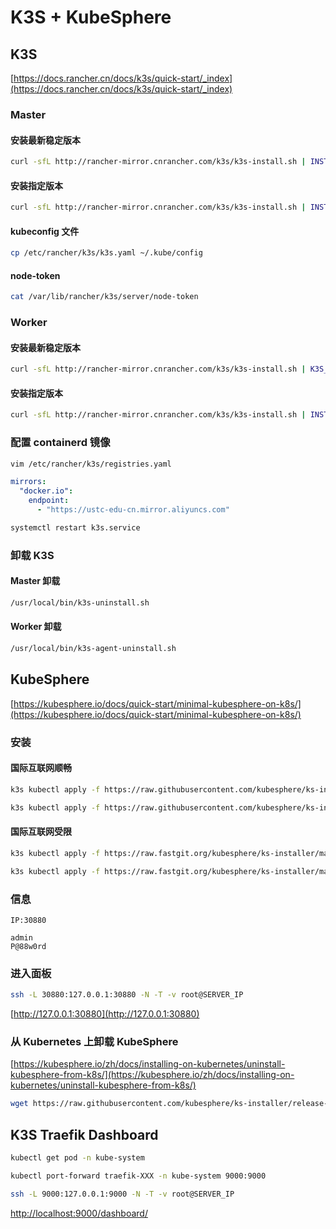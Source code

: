 # K3S + KubeSphere

## K3S

[https://docs.rancher.cn/docs/k3s/quick-start/_index](https://docs.rancher.cn/docs/k3s/quick-start/_index)

### Master

#### 安装最新稳定版本

```bash
curl -sfL http://rancher-mirror.cnrancher.com/k3s/k3s-install.sh | INSTALL_K3S_MIRROR=cn sh -
```

#### 安装指定版本

```bash
curl -sfL http://rancher-mirror.cnrancher.com/k3s/k3s-install.sh | INSTALL_K3S_VERSION=v1.21.4+k3s1 INSTALL_K3S_MIRROR=cn sh -
```

#### kubeconfig 文件

```bash
cp /etc/rancher/k3s/k3s.yaml ~/.kube/config
```

#### node-token

```bash
cat /var/lib/rancher/k3s/server/node-token
```

### Worker

#### 安装最新稳定版本

```bash
curl -sfL http://rancher-mirror.cnrancher.com/k3s/k3s-install.sh | K3S_URL=https://myserver:6443 K3S_TOKEN=mynodetoken sh -
```

#### 安装指定版本

```bash
curl -sfL http://rancher-mirror.cnrancher.com/k3s/k3s-install.sh | INSTALL_K3S_VERSION=v1.21.4+k3s1 K3S_URL=https://myserver:6443 K3S_TOKEN=mynodetoken sh -
```

### 配置 containerd 镜像

```bash
vim /etc/rancher/k3s/registries.yaml
```

```yaml
mirrors:
  "docker.io":
    endpoint:
      - "https://ustc-edu-cn.mirror.aliyuncs.com"
```

```bash
systemctl restart k3s.service
```

### 卸载 K3S

#### Master 卸载

```bash
/usr/local/bin/k3s-uninstall.sh
```

#### Worker 卸载

```bash
/usr/local/bin/k3s-agent-uninstall.sh
```

## KubeSphere

[https://kubesphere.io/docs/quick-start/minimal-kubesphere-on-k8s/](https://kubesphere.io/docs/quick-start/minimal-kubesphere-on-k8s/)

### 安装

#### 国际互联网顺畅

```bash
k3s kubectl apply -f https://raw.githubusercontent.com/kubesphere/ks-installer/master/deploy/kubesphere-installer.yaml

k3s kubectl apply -f https://raw.githubusercontent.com/kubesphere/ks-installer/master/deploy/cluster-configuration.yaml
```

#### 国际互联网受限

```bash
k3s kubectl apply -f https://raw.fastgit.org/kubesphere/ks-installer/master/deploy/kubesphere-installer.yaml

k3s kubectl apply -f https://raw.fastgit.org/kubesphere/ks-installer/master/deploy/cluster-configuration.yaml
```

### 信息

```text
IP:30880
```

```text
admin
P@88w0rd
```

### 进入面板

```bash
ssh -L 30880:127.0.0.1:30880 -N -T -v root@SERVER_IP
```

[http://127.0.0.1:30880](http://127.0.0.1:30880)

### 从 Kubernetes 上卸载 KubeSphere

[https://kubesphere.io/zh/docs/installing-on-kubernetes/uninstall-kubesphere-from-k8s/](https://kubesphere.io/zh/docs/installing-on-kubernetes/uninstall-kubesphere-from-k8s/)

```bash
wget https://raw.githubusercontent.com/kubesphere/ks-installer/release-3.1/scripts/kubesphere-delete.sh
```

## K3S Traefik Dashboard

```bash
kubectl get pod -n kube-system
```

```bash
kubectl port-forward traefik-XXX -n kube-system 9000:9000
```

```bash
ssh -L 9000:127.0.0.1:9000 -N -T -v root@SERVER_IP
```

[http://localhost:9000/dashboard/](http://localhost:9000/dashboard/)
